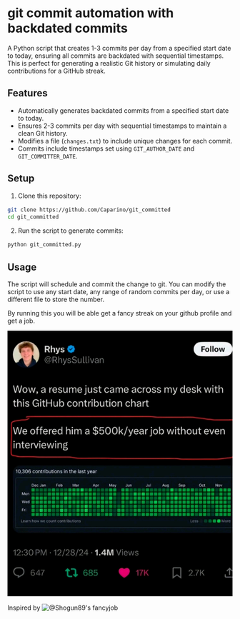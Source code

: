 # git commit automation with backdated commits

A Python script that creates 1-3 commits per day from a specified start date to today, ensuring all commits are backdated with sequential timestamps. This is perfect for generating a realistic Git history or simulating daily contributions for a GitHub streak.

## Features

- Automatically generates backdated commits from a specified start date to today.
- Ensures 2-3 commits per day with sequential timestamps to maintain a clean Git history.
- Modifies a file (`changes.txt`) to include unique changes for each commit.
- Commits include timestamps set using `GIT_AUTHOR_DATE` and `GIT_COMMITTER_DATE`.

## Setup

1. Clone this repository:

```bash
git clone https://github.com/Caparino/git_committed
cd git_committed
```

2. Run the script to generate commits:

```bash
python git_committed.py
```

## Usage

The script will schedule and commit the change to git. You can modify the script to use any start date, any range of random commits per day, or use a different file to store the number.

By running this you will be able get a fancy streak on your github profile and get a job.

![How to get a job](get_a_job.jpg)

Inspired by ![@Shogun89's fancyjob](https://github.com/Shogun89/fancy_job)
